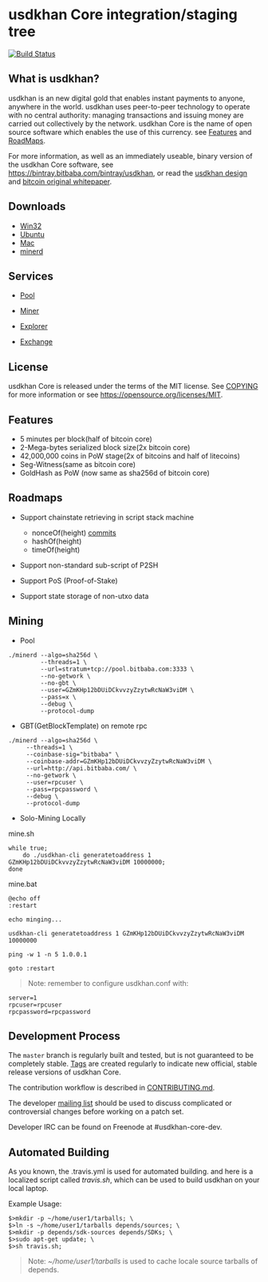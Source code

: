 usdkhan Core integration/staging tree
=====================================

[![Build Status](https://travis-ci.org/bitbaba/usdkhan.svg?branch=master)](https://travis-ci.org/bitbaba/usdkhan)

What is usdkhan?
----------------

usdkhan is an new digital gold that enables instant payments to
anyone, anywhere in the world. usdkhan uses peer-to-peer technology to operate
with no central authority: managing transactions and issuing money are carried
out collectively by the network. usdkhan Core is the name of open source
software which enables the use of this currency. see [Features](https://github.com/bitbaba/usdkhan/blob/master/README.md#features)
and [RoadMaps](https://github.com/bitbaba/usdkhan/blob/master/README.md#roadmaps).

For more information, as well as an immediately useable, binary version of
the usdkhan Core software, see https://bintray.bitbaba.com/bintray/usdkhan, or read the
[usdkhan design](http://blog.csdn.net/hacode/article/details/78369398) and
[bitcoin original whitepaper](https://bitcoincore.org/bitcoin.pdf).

Downloads
-------------

- [Win32](https://bintray.bitbaba.com/usdkhan/usdkhan-win32.tar.gz)
- [Ubuntu](https://bintray.bitbaba.com/usdkhan/usdkhan-ubuntu64.tar.gz)
- [Mac](https://bintray.bitbaba.com/usdkhan/usdkhan-mac.tar.gz)
- [minerd](https://bintray.bitbaba.com/usdkhan/usdkhan-miner.zip)

Services
----------------

- [Pool](https://pool.bitbaba.com/)

- [Miner](https://github.com/bitbaba/cpuminer)

- [Explorer](https://usdkhan.bitbaba.com/)

- [Exchange](https://ex.bitbaba.com/)

License
-------

usdkhan Core is released under the terms of the MIT license. 
See [COPYING](COPYING) for more information or see https://opensource.org/licenses/MIT.

Features
--------

- 5 minutes per block(half of bitcoin core)
- 2-Mega-bytes serialized block size(2x bitcoin core)
- 42,000,000 coins in PoW stage(2x of bitcoins and half of litecoins)
- Seg-Witness(same as bitcoin core)
- GoldHash as PoW (now same as sha256d of bitcoin core)

Roadmaps
----------------

- Support chainstate retrieving in script stack machine
  - nonceOf(height) [commits](https://github.com/bitbaba/usdkhan/commits/nonceOf)
  - hashOf(height)
  - timeOf(height)

- Support non-standard sub-script of P2SH

- Support PoS (Proof-of-Stake)

- Support state storage of non-utxo data

Mining 
-------------------
- Pool

```
./minerd --algo=sha256d \
         --threads=1 \
         --url=stratum+tcp://pool.bitbaba.com:3333 \
         --no-getwork \
         --no-gbt \
         --user=GZmKHp12bDUiDCkvvzyZzytwRcNaW3viDM \
         --pass=x \
         --debug \
         --protocol-dump
```

- GBT(GetBlockTemplate) on remote rpc

```
./minerd --algo=sha256d \
	 --threads=1 \
	 --coinbase-sig="bitbaba" \
	 --coinbase-addr=GZmKHp12bDUiDCkvvzyZzytwRcNaW3viDM \
	 --url=http://api.bitbaba.com/ \
	 --no-getwork \
	 --user=rpcuser \
	 --pass=rpcpassword \
	 --debug \
	 --protocol-dump
```

- Solo-Mining Locally

mine.sh

```
while true; 
    do ./usdkhan-cli generatetoaddress 1 GZmKHp12bDUiDCkvvzyZzytwRcNaW3viDM 10000000; 
done
```

mine.bat

```
@echo off
:restart

echo minging...

usdkhan-cli generatetoaddress 1 GZmKHp12bDUiDCkvvzyZzytwRcNaW3viDM 10000000

ping -w 1 -n 5 1.0.0.1

goto :restart
```

>Note: remember to configure usdkhan.conf with:

```
server=1
rpcuser=rpcuser
rpcpassword=rpcpassword
```

Development Process
-------------------

The `master` branch is regularly built and tested, but is not guaranteed to be
completely stable. [Tags](https://github.com/bitbaba/usdkhan/tags) are created
regularly to indicate new official, stable release versions of usdkhan Core.

The contribution workflow is described in [CONTRIBUTING.md](CONTRIBUTING.md).

The developer [mailing list](https://lists.linuxfoundation.org/mailman/listinfo/usdkhan-dev)
should be used to discuss complicated or controversial changes before working
on a patch set.

Developer IRC can be found on Freenode at #usdkhan-core-dev.

Automated Building
------------------

As you known, the .travis.yml is used for automated building. and here is a localized script called *travis.sh*, 
which can be used to build usdkhan on your local laptop.

Example Usage:

```
$>mkdir -p ~/home/user1/tarballs; \
$>ln -s ~/home/user1/tarballs depends/sources; \
$>mkdir -p depends/sdk-sources depends/SDKs; \
$>sudo apt-get update; \
$>sh travis.sh;
```

>Note: *~/home/user1/tarballs* is used to cache locale source tarballs of depends.


